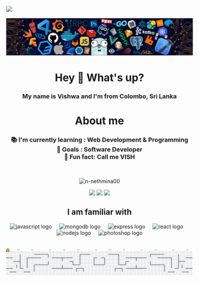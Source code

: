 <img src="https://user-images.githubusercontent.com/73097560/115834477-dbab4500-a447-11eb-908a-139a6edaec5c.gif"><br>
<p align="center"><img src="https://raw.githubusercontent.com/KevinPatel04/KevinPatel04/master/header.png"></p>


<h1 align="center">Hey 👋 What's up?</h1>


<h3 align="center">My name is Vishwa and I'm from Colombo, Sri Lanka</h3>


<h1 align="center">About me</h1>


<h3 align="center">📚 I'm currently learning : Web Development & Programming<br>🎯 Goals : Software Developer<br>🎲 Fun fact: Call me VISH</h3>

<br>

<p align="center"> <img src="https://komarev.com/ghpvc/?username=n-nethmina00&label=Profile%20views&color=0e75b6&style=flat" alt="n-nethmina00" /> </p>
 <p align="center">
<img src="https://img.shields.io/badge/Age-21-blue" />
  <img src="https://img.shields.io/badge/Lives-Sri Lanka-success" />
  <img src="https://img.shields.io/badge/Languages-English-brightgreen" />
</p>

<h2 align="center">I am familiar with</h2>

<div align="center">
  <img src="https://cdn.jsdelivr.net/gh/devicons/devicon/icons/javascript/javascript-original.svg" height="40" alt="javascript logo"  />
  <img width="12" />
  <img src="https://cdn.jsdelivr.net/gh/devicons/devicon/icons/mongodb/mongodb-original.svg" height="40" alt="mongodb logo"  />
  <img width="12" />
  <img src="https://cdn.jsdelivr.net/gh/devicons/devicon/icons/express/express-original.svg" height="40" alt="express logo"  />
  <img width="12" />
  <img src="https://cdn.jsdelivr.net/gh/devicons/devicon/icons/react/react-original.svg" height="40" alt="react logo"  />
  <img width="12" />
  <img src="https://cdn.jsdelivr.net/gh/devicons/devicon/icons/nodejs/nodejs-original.svg" height="40" alt="nodejs logo"  />
  <img width="12" />
  <img src="https://cdn.jsdelivr.net/gh/devicons/devicon/icons/photoshop/photoshop-plain.svg" height="40" alt="photoshop logo"  />
</div>

<br>

<div align="center">
  <br>
<picture>
  <source media="(prefers-color-scheme: dark)" srcset="https://raw.githubusercontent.com/VishwaX2004/VishwaX2004/output/pacman-contribution-graph-dark.svg">
  <source media="(prefers-color-scheme: light)" srcset="https://raw.githubusercontent.com/VishwaX2004/VishwaX2004/output/pacman-contribution-graph.svg">
  <img alt="pacman contribution graph" src="https://raw.githubusercontent.com/VishwaX2004/VishwaX2004/output/pacman-contribution-graph.svg">
</picture>
</div>


